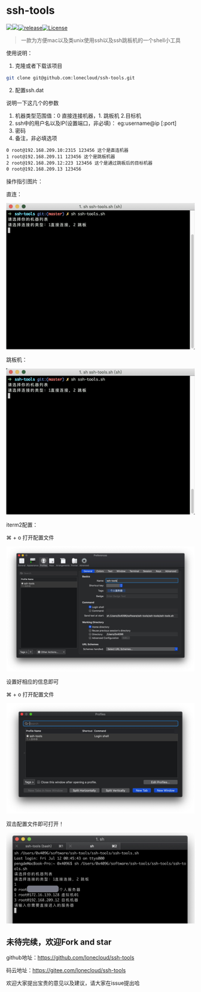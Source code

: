 # ssh-tools

![](https://img.shields.io/badge/lanauage-%E4%B8%AD%E6%96%87-brightgreen.svg)[![](https://img.shields.io/badge/platform-linux/MacOS-brightgreen.svg)]()[![release](https://img.shields.io/badge/release-v0.1-orange.svg)](<https://github.com/lonecloud/ssh-tools/releases>)[![License](https://img.shields.io/badge/license-Apache%202-4EB1BA.svg)](https://www.apache.org/licenses/LICENSE-2.0.html)

> 一款为方便mac以及类unix使用ssh以及ssh跳板机的一个shell小工具

使用说明：

1. 克隆或者下载该项目

```bash
git clone git@github.com:lonecloud/ssh-tools.git
```

2. 配置ssh.dat

说明一下这几个的参数

1. 机器类型范围值：0 直接连接机器，1. 跳板机  2.目标机
2. ssh中的用户名以及IP(设置端口，非必填)： eg:username@ip [:port]
3. 密码
4. 备注，非必填选项

```bash
0 root@192.168.209.10:2315 123456 这个是直连机器
1 root@192.168.209.11 123456 这个是跳板机器
2 root@192.168.209.12:223 123456 这个是通过跳板后的目标机器
0 root@192.168.209.13 123456
```

操作指引图片：

直连：

![直连操作](images/1541678825141.gif)

跳板机：

![跳板机](images/1541679098732.gif)

iterm2配置：

⌘ + o 打开配置文件

![iterm2](images/Xnip2019-07-12_00-47-14.jpg)

设置好相应的信息即可

⌘ + o 打开配置文件

![iterm2](images/Xnip2019-07-12_00-53-08.jpg)

双击配置文件即可打开！

![iterm2](images/Xnip2019-07-12_01-13-51.jpg)




## 未待完续，欢迎Fork and star

github地址：https://github.com/lonecloud/ssh-tools

码云地址：https://gitee.com/lonecloud/ssh-tools



欢迎大家提出宝贵的意见以及建议，请大家在issue提出哈
